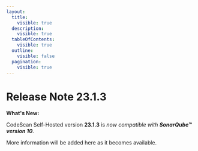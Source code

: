 ```yaml
---
layout:
  title:
    visible: true
  description:
    visible: true
  tableOfContents:
    visible: true
  outline:
    visible: false
  pagination:
    visible: true
---
```


# Release Note 23.1.3

**What's New:**

CodeScan Self-Hosted version **23.1.3** is _now compatible with **SonarQube™ version 10**_.

More information will be added here as it becomes available.
